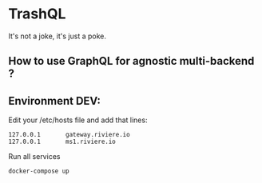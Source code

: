 # TrashQL

It's not a joke, it's just a poke.

## How to use GraphQL for agnostic multi-backend ?



## Environment DEV:

Edit your /etc/hosts file and add that lines:
```
127.0.0.1 		gateway.riviere.io
127.0.0.1 		ms1.riviere.io
```

Run all services

```bash
docker-compose up
```